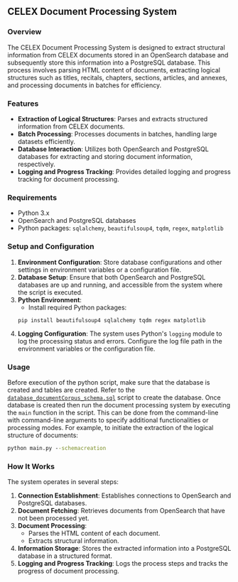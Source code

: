 ## CELEX Document Processing System

### Overview
The CELEX Document Processing System is designed to extract structural information from CELEX documents stored in an OpenSearch database and subsequently store this information into a PostgreSQL database. This process involves parsing HTML content of documents, extracting logical structures such as titles, recitals, chapters, sections, articles, and annexes, and processing documents in batches for efficiency.

### Features
- **Extraction of Logical Structures**: Parses and extracts structured information from CELEX documents.
- **Batch Processing**: Processes documents in batches, handling large datasets efficiently.
- **Database Interaction**: Utilizes both OpenSearch and PostgreSQL databases for extracting and storing document information, respectively.
- **Logging and Progress Tracking**: Provides detailed logging and progress tracking for document processing.

### Requirements
- Python 3.x
- OpenSearch and PostgreSQL databases
- Python packages: `sqlalchemy`, `beautifulsoup4`, `tqdm`, `regex`, `matplotlib`

### Setup and Configuration
1. **Environment Configuration**: Store database configurations and other settings in environment variables or a configuration file.
2. **Database Setup**: Ensure that both OpenSearch and PostgreSQL databases are up and running, and accessible from the system where the script is executed.
3. **Python Environment**:
    - Install required Python packages:
    ```
    pip install beautifulsoup4 sqlalchemy tqdm regex matplotlib
    ```
4. **Logging Configuration**: The system uses Python's `logging` module to log the processing status and errors. Configure the log file path in the environment variables or the configuration file.

### Usage
Before execution of the python script, make sure that the database is created and tables are created. Refer to the [`database_documentCorpus_schema.sql`](https://github.com/achouhan93/LexDrafter/blob/main/code/2.%20docStruct_component/tasks/database/database_documentCorpus_schema.sql) script to create the database. Once database is created then run the document processing system by executing the `main` function in the script. This can be done from the command-line with command-line arguments to specify additional functionalities or processing modes. For example, to initiate the extraction of the logical structure of documents:
```cmd
python main.py --schemacreation
```

### How It Works
The system operates in several steps:
1. **Connection Establishment**: Establishes connections to OpenSearch and PostgreSQL databases.
2. **Document Fetching**: Retrieves documents from OpenSearch that have not been processed yet.
3. **Document Processing**:
    - Parses the HTML content of each document.
    - Extracts structural information.
4. **Information Storage**: Stores the extracted information into a PostgreSQL database in a structured format.
5. **Logging and Progress Tracking**: Logs the process steps and tracks the progress of document processing.
